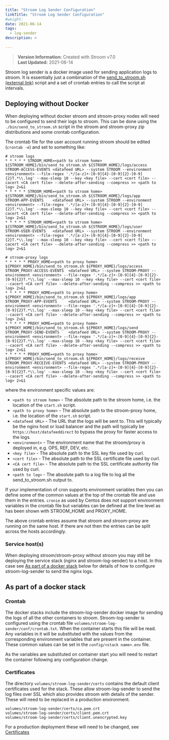 ```yaml
---
title: "Stroom Log Sender Configuration"
linkTitle: "Stroom Log Sender Configuration"
#weight:
date: 2021-06-14
tags: 
  - log-sender
description: >
  
---
```

> **Version Information:** Created with Stroom v7.0  
> **Last Updated:** 2021-06-14

Stroom log sender is a docker image used for sending application logs to stroom.
It is essentially just a combination of the [send_to_stroom.sh (external link)](https://github.com/gchq/stroom-clients/tree/master/bash) script and a set of crontab entries to call the script at intervals.

## Deploying without Docker

When deploying without docker stroom and stroom-proxy nodes will need to be configured to send their logs to stroom.
This can be done using the `./bin/send_to_stroom.sh` script in the stroom and stroom-proxy zip distributions and some crontab configuration.

The crontab file for the user account running stroom should be edited (`crontab -e`) and set to something like:

```crontab
# stroom logs
* * * * * STROOM_HOME=<path to stroom home> ${STROOM_HOME}/bin/send_to_stroom.sh ${STROOM_HOME}/logs/access STROOM-ACCESS-EVENTS <datafeed URL> --system STROOM --environment <environment> --file-regex '.*/[a-z]+-[0-9]{4}-[0-9]{2}-[0-9]{2}T.*\\.log' --max-sleep 10 --key <key file> --cert <cert file> --cacert <CA cert file> --delete-after-sending --compress >> <path to log> 2>&1
* * * * * STROOM_HOME=<path to stroom home> ${STROOM_HOME}/bin/send_to_stroom.sh ${STROOM_HOME}/logs/app    STROOM-APP-EVENTS    <datafeed URL> --system STROOM --environment <environment> --file-regex '.*/[a-z]+-[0-9]{4}-[0-9]{2}-[0-9]{2}T.*\\.log' --max-sleep 10 --key <key file> --cert <cert file> --cacert <CA cert file> --delete-after-sending --compress >> <path to log> 2>&1
* * * * * STROOM_HOME=<path to stroom home> ${STROOM_HOME}/bin/send_to_stroom.sh ${STROOM_HOME}/logs/user   STROOM-USER-EVENTS   <datafeed URL> --system STROOM --environment <environment> --file-regex '.*/[a-z]+-[0-9]{4}-[0-9]{2}-[0-9]{2}T.*\\.log' --max-sleep 10 --key <key file> --cert <cert file> --cacert <CA cert file> --delete-after-sending --compress >> <path to log> 2>&1

# stroom-proxy logs
* * * * * PROXY_HOME=<path to proxy home> ${PROXY_HOME}/bin/send_to_stroom.sh ${PROXY_HOME}/logs/access  STROOM_PROXY-ACCESS-EVENTS  <datafeed URL> --system STROOM-PROXY --environment <environment> --file-regex '.*/[a-z]+-[0-9]{4}-[0-9]{2}-[0-9]{2}T.*\\.log' --max-sleep 10 --key <key file> --cert <cert file> --cacert <CA cert file> --delete-after-sending --compress >> <path to log> 2>&1
* * * * * PROXY_HOME=<path to proxy home> ${PROXY_HOME}/bin/send_to_stroom.sh ${PROXY_HOME}/logs/app     STROOM_PROXY-APP-EVENTS     <datafeed URL> --system STROOM-PROXY --environment <environment> --file-regex '.*/[a-z]+-[0-9]{4}-[0-9]{2}-[0-9]{2}T.*\\.log' --max-sleep 10 --key <key file> --cert <cert file> --cacert <CA cert file> --delete-after-sending --compress >> <path to log> 2>&1
* * * * * PROXY_HOME=<path to proxy home> ${PROXY_HOME}/bin/send_to_stroom.sh ${PROXY_HOME}/logs/send    STROOM_PROXY-SEND-EVENTS    <datafeed URL> --system STROOM-PROXY --environment <environment> --file-regex '.*/[a-z]+-[0-9]{4}-[0-9]{2}-[0-9]{2}T.*\\.log' --max-sleep 10 --key <key file> --cert <cert file> --cacert <CA cert file> --delete-after-sending --compress >> <path to log> 2>&1
* * * * * PROXY_HOME=<path to proxy home> ${PROXY_HOME}/bin/send_to_stroom.sh ${PROXY_HOME}/logs/receive STROOM_PROXY-RECEIVE-EVENTS <datafeed URL> --system STROOM-PROXY --environment <environment> --file-regex '.*/[a-z]+-[0-9]{4}-[0-9]{2}-[0-9]{2}T.*\\.log' --max-sleep 10 --key <key file> --cert <cert file> --cacert <CA cert file> --delete-after-sending --compress >> <path to log> 2>&1
```

where the environment specific values are:

* `<path to stroom home>` - The absolute path to the stroom home, i.e. the location of the `start.sh` script.
* `<path to proxy home>` - The absolute path to the stroom-proxy home, i.e. the location of the `start.sh` script.
* `<datafeed URL>` - The URL that the logs will be sent to.
  This will typically be the nginx host or load balancer and the path will typically be `https://host/datafeeddirect` to bypass the proxy for faster access to the logs.
* `<environment>` - The environment name that the stroom/proxy is deployed in, e.g. OPS, REF, DEV, etc.
* `<key file>` - The absolute path to the SSL key file used by curl.
* `<cert file>` - The absolute path to the SSL certificate file used by curl.
* `<CA cert file>` - The absolute path to the SSL certificate authority file used by curl.
* `<path to log>` - The absolute path to a log file to log all the send_to_stroom.sh output to.


If your implementation of cron supports environment variables then you can define some of the common values at the top of the crontab file and use them in the entries.
`cronie` as used by Centos does not support environment variables in the crontab file but variables can be defined at the line level as has been shown with STROOM_HOME and PROXY_HOME.

The above crontab entries assume that stroom and stroom-proxy are running on the same host.
If there are not then the entries can be split across the hosts accordingly.

### Service host(s)

When deploying stroom/stroom-proxy without stroom you may still be deploying the service stack (nginx and stroom-log-sender) to a host.
In this case see [As part of a docker stack](#as-part-of-a-docker-stack) below for details of how to configure stroom-log-sender to send the nginx logs.


## As part of a docker stack

### Crontab

The docker stacks include the stroom-log-sender docker image for sending the logs of all the other containers to stroom.
Stroom-log-sender is configured using the crontab file `volumes/stroom-log-sender/conf/crontab.txt`.
When the container starts this file will be read.
Any variables in it will be substituted with the values from the corresponding environment variables that are present in the container.
These common values can be set in the `config/<stack name>.env` file.

As the variables are substituted on container start you will need to restart the container following any configuration change.

### Certificates

The directory `volumes/stroom-log-sender/certs` contains the default client certificates used for the stack.
These allow stroom-log-sender to send the log files over SSL which also provides stroom with details of the sender.
These will need to be replaced in a production environment.

```
volumes/stroom-log-sender/certs/ca.pem.crt
volumes/stroom-log-sender/certs/client.pem.crt
volumes/stroom-log-sender/certs/client.unencrypted.key
```

For a production deployment these will need to be changed, see [Certificates](./configuration.md#certificates)

